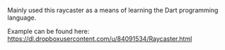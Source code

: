 Mainly used this raycaster as a means of learning the Dart programming language.

Example can be found here:
https://dl.dropboxusercontent.com/u/84091534/Raycaster.html
